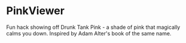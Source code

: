 PinkViewer
==========

Fun hack showing off Drunk Tank Pink - a shade of pink that magically calms you down. Inspired by Adam Alter's book of the same name.